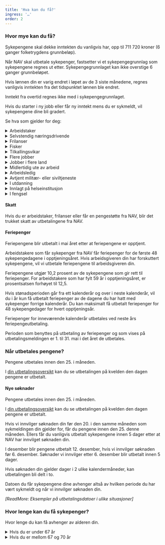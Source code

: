 ```yaml
---
title: 'Hva kan du få?'
ingress: '…'
order: 2
---
```


### Hvor mye kan du få?

Sykepengene skal dekke inntekten du vanligvis har, opp til 711 720 kroner (6 ganger folketrygdens grunnbeløp).

Når NAV skal utbetale sykepenger, fastsetter vi et sykepengegrunnlag som sykepengene regnes ut etter. Sykepengegrunnlaget kan ikke overstige 6 ganger grunnbeløpet.

Hvis lønnen din er varig endret i løpet av de 3 siste månedene, regnes vanligvis inntekten fra det tidspunktet lønnen ble endret.

Inntekt fra overtid regnes ikke med i sykepengegrunnlaget.

Hvis du starter i ny jobb eller får ny inntekt mens du er sykmeldt, vil sykepengene dine bli gradert.

Se hva som gjelder for deg:


<details class="accordion">
  <summary>Arbeidstaker</summary>
  <p>Som regel er det foreldrene som er omsorgspersonene for barnet, også når de ikke bor sammen. Omsorgspersoner kan også være fosterforeldre eller steforeldre.</p>
  <p>Andre kan ha rett til pleiepenger hvis de helt eller delvis har omsorgen for barnet i perioden de søker pleiepenger. Dette kan for eksempel være venner, voksne søsken, besteforeldre, tante eller onkel.</p>
</details>

<details class="accordion">
  <summary>Selvstendig næringsdrivende</summary>
  <p>Innhold mangler</p>
</details>

<details class="accordion">
  <summary>Frilanser</summary>
  <p>Innhold mangler</p>
</details>

<details class="accordion">
  <summary>Fisker</summary>
  <p>Innhold mangler</p>
</details>

<details class="accordion">
  <summary>Tilkallingsvikar</summary>
  <p>Innhold mangler</p>
</details>

<details class="accordion">
  <summary>Flere jobber</summary>
  <p>Innhold mangler</p>
</details>

<details class="accordion">
  <summary>Jobber i flere land</summary>
  <p>Innhold mangler</p>
</details>

<details class="accordion">
  <summary>Midlertidig ute av arbeid</summary>
  <p>Innhold mangler</p>
</details>

<details class="accordion">
  <summary>Arbeidsledig</summary>
  <p>Innhold mangler</p>
</details>

<details class="accordion">
  <summary>Avtjent militær- eller siviltjeneste</summary>
  <p>Innhold mangler</p>
</details>

<details class="accordion">
  <summary>I utdanning</summary>
  <p>Innhold mangler</p>
</details>

<details class="accordion">
  <summary>Innlagt på helseinstitusjon</summary>
  <p>Innhold mangler</p>
</details>

<details class="accordion">
  <summary>I fengsel</summary>
  <p>Innhold mangler</p>
</details>

#### Skatt

Hvis du er arbeidstaker, frilanser eller får en pengestøtte fra NAV, blir det trukket skatt av utbetalingene fra NAV.

#### Feriepenger

Feriepengene blir utbetalt i mai året etter at feriepengene er opptjent.

Arbeidstakere som får sykepenger fra NAV får feriepenger for de første 48 sykepengedagene i opptjeningsåret. Hvis arbeidsgiveren din har forskuttert sykepengene, vil vi utbetale feriepengene til arbeidsgiveren din.

Feriepengene utgjør 10,2 prosent av de sykepengene som gir rett til feriepenger. For arbeidstakere som har fylt 59 år i opptjeningsåret, er prosentsatsen forhøyet til 12,5.

Hvis stønadsperioden går fra ett kalenderår og over i neste kalenderår, vil du i år kun få utbetalt feriepenger av de dagene du har hatt med sykepenger forrige kalenderår. Du kan maksimalt få utbetalt feriepenger for 48 sykepengedager for hvert opptjeningsår.

Feriepenger for inneværende kalenderår utbetales ved neste års feriepengeutbetaling.

Perioden som benyttes på utbetaling av feriepenger og som vises på utbetalingsmeldingen er 1. til 31. mai i det året de utbetales.

### Når utbetales pengene?

Pengene utbetales innen den 25. i måneden.

I [din utbetalingsoversikt](#) kan du se utbetalingen på kvelden den dagen pengene er utbetalt.

#### Nye søknader

Pengene utbetales innen den 25. i måneden.

I [din utbetalingsoversikt](#) kan du se utbetalingen på kvelden den dagen pengene er utbetalt.

Hvis vi innvilger søknaden din før den 20. i den samme måneden som sykmeldingen din gjelder for, får du pengene innen den 25. denne måneden. Ellers får du vanligvis utbetalt sykepengene innen 5 dager etter at NAV har innvilget søknaden din.

I desember blir pengene utbetalt 12. desember, hvis vi innvilger søknaden før 6. desember. Søknader vi innvilger etter 6. desember blir utbetalt innen 5 dager.

Hvis søknaden din gjelder dager i 2 ulike kalendermåneder, kan utbetalingen bli delt i to.

Datoen du får sykepengene dine avhenger altså av hvilken periode du har vært sykmeldt og når vi innvilger søknaden din.

_[ReadMore: Eksempler på utbetalingsdatoer i ulike situasjoner]_

### Hvor lenge kan du få sykepenger?

Hvor lenge du kan få avhenger av alderen din.

<details class="accordion">
  <summary>Hvis du er under 67 år</summary>
  <p>Innhold mangler</p>
</details>

<details class="accordion">
  <summary>Hvis du er mellom 67 og 70 år</summary>
  <p>Innhold mangler</p>
</details>

